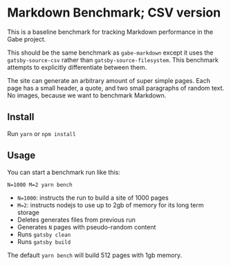 # Markdown Benchmark; CSV version

This is a baseline benchmark for tracking Markdown performance in the Gabe project.

This should be the same benchmark as `gabe-markdown` except it uses the `gatsby-source-csv` rather than `gatsby-source-filesystem`. This benchmark attempts to explicitly differentiate between them.

The site can generate an arbitrary amount of super simple pages. Each page has a small header, a quote, and two small paragraphs of random text. No images, because we want to benchmark Markdown.

## Install

Run `yarn` or `npm install`

## Usage

You can start a benchmark run like this:

```shell
N=1000 M=2 yarn bench
```

- `N=1000`: instructs the run to build a site of 1000 pages
- `M=2`: instructs nodejs to use up to 2gb of memory for its long term storage
- Deletes generates files from previous run
- Generates `N` pages with pseudo-random content
- Runs `gatsby clean`
- Runs `gatsby build`

The default `yarn bench` will build 512 pages with 1gb memory.
